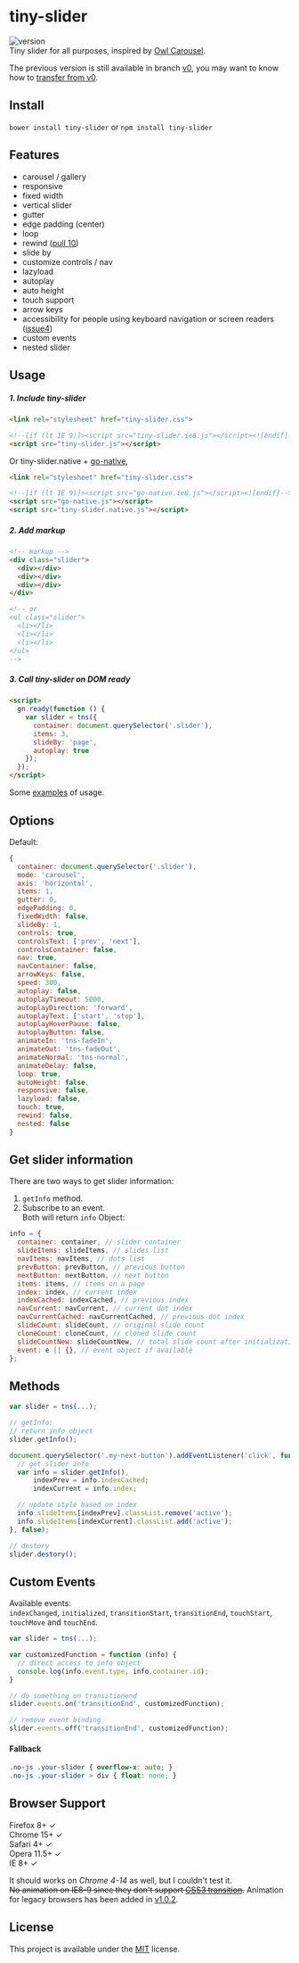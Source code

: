 # tiny-slider
![version](https://img.shields.io/badge/Version-1.0.4-green.svg)   
Tiny slider for all purposes, inspired by [Owl Carousel](http://owlcarousel.owlgraphic.com/).   
<!-- [demo](http://creatiointl.org/william/tiny-slider/v1-new/demo/)    -->
The previous version is still available in branch [v0](https://github.com/ganlanyuan/tiny-slider/tree/v0), you may want to know how to [transfer from v0](transfer.md).

## Install
`bower install tiny-slider` or `npm install tiny-slider`

## Features
- carousel / gallery
- responsive
- fixed width
- vertical slider
- gutter
- edge padding (center)
- loop
- rewind ([pull 10](https://github.com/ganlanyuan/tiny-slider/pull/10))
- slide by
- customize controls / nav
- lazyload
- autoplay
- auto height
- touch support
- arrow keys
- accessibility for people using keyboard navigation or screen readers ([issue4](https://github.com/ganlanyuan/tiny-slider/issues/4))
- custom events
- nested slider

## Usage
##### 1. Include tiny-slider
```html
<link rel="stylesheet" href="tiny-slider.css">

<!--[if (lt IE 9)]><script src="tiny-slider.ie8.js"></script><![endif]-->
<script src="tiny-slider.js"></script>
```
Or tiny-slider.native + [go-native](https://github.com/ganlanyuan/go-native),
```html
<link rel="stylesheet" href="tiny-slider.css">

<!--[if (lt IE 9)]><script src="go-native.ie8.js"></script><![endif]-->
<script src="go-native.js"></script>
<script src="tiny-slider.native.js"></script>
```
##### 2. Add markup
```html
<!-- markup -->
<div class="slider">
  <div></div>
  <div></div>
  <div></div>
</div>

<!-- or 
<ul class="slider">
  <li></li>
  <li></li>
  <li></li>
</ul> 
-->
```
##### 3. Call tiny-slider on DOM ready
```html
<script>
  gn.ready(function () {
    var slider = tns({
      container: document.querySelector('.slider'),
      items: 3,
      slideBy: 'page',
      autoplay: true
    });
  });
</script>
```
Some [examples](examples.md) of usage.  

## Options
Default:
```javascript
{
  container: document.querySelector('.slider'),
  mode: 'carousel',
  axis: 'horizontal',
  items: 1,
  gutter: 0,
  edgePadding: 0,
  fixedWidth: false,
  slideBy: 1,
  controls: true,
  controlsText: ['prev', 'next'],
  controlsContainer: false,
  nav: true,
  navContainer: false,
  arrowKeys: false,
  speed: 300,
  autoplay: false,
  autoplayTimeout: 5000,
  autoplayDirection: 'forward',
  autoplayText: ['start', 'stop'],
  autoplayHoverPause: false,
  autoplayButton: false,
  animateIn: 'tns-fadeIn',
  animateOut: 'tns-fadeOut',
  animateNormal: 'tns-normal',
  animateDelay: false,
  loop: true,
  autoHeight: false,
  responsive: false,
  lazyload: false,
  touch: true,
  rewind: false,
  nested: false
}
```
## Get slider information
There are two ways to get slider information:   
1. `getInfo` method.   
2. Subscribe to an event.   
Both will return `info` Object:
```javascript
info = {
  container: container, // slider container
  slideItems: slideItems, // slides list
  navItems: navItems, // dots list
  prevButton: prevButton, // previous button
  nextButton: nextButton, // next button
  items: items, // items on a page
  index: index, // current index
  indexCached: indexCached, // previous index
  navCurrent: navCurrent, // current dot index
  navCurrentCached: navCurrentCached, // previous dot index
  slideCount: slideCount, // original slide count
  cloneCount: cloneCount, // cloned slide count
  slideCountNew: slideCountNew, // total slide count after initialization
  event: e || {}, // event object if available
};
```

## Methods
```javascript
var slider = tns(...);

// getInfo:
// return info object
slider.getInfo();

document.querySelector('.my-next-button').addEventListener('click', function () {
  // get slider info
  var info = slider.getInfo(),
      indexPrev = info.indexCached;
      indexCurrent = info.index;

  // update style based on index
  info.slideItems[indexPrev].classList.remove('active');
  info.slideItems[indexCurrent].classList.add('active');
}, false);

// destory
slider.destory();
```
## Custom Events
Available events:   
`indexChanged`, `initialized`, `transitionStart`, `transitionEnd`, `touchStart`, `touchMove` and `touchEnd`.
```javascript
var slider = tns(...);

var customizedFunction = function (info) {
  // direct access to info object
  console.log(info.event.type, info.container.id);
}

// do something on transitionend
slider.events.on('transitionEnd', customizedFunction);

// remove event binding
slider.events.off('transitionEnd', customizedFunction);
```
#### Fallback
```css
.no-js .your-slider { overflow-x: auto; }
.no-js .your-slider > div { float: none; }
```

## Browser Support
Firefox 8+ ✓  
Chrome 15+ ✓  
Safari 4+ ✓  
Opera 11.5+ ✓  
IE 8+ ✓  

It should works on _Chrome 4-14_ as well, but I couldn't test it.  
<del>No animation on IE8-9 since they don't support [CSS3 transition](https://developer.mozilla.org/en-US/docs/Web/CSS/CSS_Transitions/Using_CSS_transitions).</del> Animation for legacy browsers has been added in [v1.0.2](https://github.com/ganlanyuan/tiny-slider/releases/tag/v1.0.2).

## License
This project is available under the [MIT](https://opensource.org/licenses/mit-license.php) license.  
